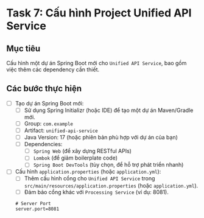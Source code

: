 # Task 7: Cấu hình Project Unified API Service

## Mục tiêu
Cấu hình một dự án Spring Boot mới cho `Unified API Service`, bao gồm việc thêm các dependency cần thiết.

## Các bước thực hiện

- [ ] Tạo dự án Spring Boot mới:
    - [ ] Sử dụng Spring Initializr (hoặc IDE) để tạo một dự án Maven/Gradle mới.
    - [ ] Group: `com.example`
    - [ ] Artifact: `unified-api-service`
    - [ ] Java Version: 17 (hoặc phiên bản phù hợp với dự án của bạn)
    - [ ] Dependencies:
        - [ ] `Spring Web` (để xây dựng RESTful APIs)
        - [ ] `Lombok` (để giảm boilerplate code)
        - [ ] `Spring Boot DevTools` (tùy chọn, để hỗ trợ phát triển nhanh)
- [ ] Cấu hình `application.properties` (hoặc `application.yml`):
    - [ ] Thêm cấu hình cổng cho `Unified API Service` trong `src/main/resources/application.properties` (hoặc `application.yml`).
    - [ ] Đảm bảo cổng khác với `Processing Service` (ví dụ: 8081).

    ```properties
    # Server Port
    server.port=8081